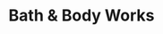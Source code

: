 ---
title: "Bath & Body Works"
url: /daytona-beach/bath-and-body-works-international-speedway-boulevard/
shop: beauty
---